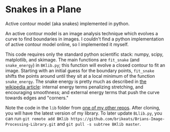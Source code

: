 # Snakes in a Plane

Active contour model (aka snakes) implemented in python. 

An active contour model is an image analysis technique which evolves a curve to find boundaries in images. I couldn't find a python implementation of active contour model online, so I implemented it myself. 

This code requires only the standard python scientific stack: numpy, scipy, matplotlib, and skimage. The main functions are `fit_snake` (and `snake_energy`) in `BKlib.py`; this function will evolve a closed contour to fit an image. Starting with an initial guess for the boundary points, `fit_snake` shifts the points around until they sit at a local minimum of the function `snake_energy`. The snake energy is pretty much as described in [the wikipedia article](https://en.wikipedia.org/wiki/Active_contour_model): internal energy terms penalizing stretching, and encouraging smoothness; and external energy terms that push the curve towards edges and "corners."

Note the code in the `lib` folder from [one of my other repos](https://github.com/brikeats/Brians-Image-Processing-Library). After cloning, you will have the latest version of my library. To later update `BLlib.py`, you can run `git remote add BKlib https://github.com/brikeats/Brians-Image-Processing-Library.git` and `git pull -s subtree BKlib master`.

